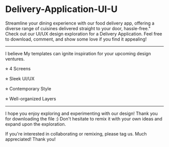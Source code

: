 # Delivery-Application-UI-U
Streamline your dining experience with our food delivery app, offering a diverse range of cuisines delivered straight to your door, hassle-free."  Check out our UI/UX design exploration for a Delivery Application.
Feel free to download, comment, and show some love if you find it appealing!



------

I believe My templates can ignite inspiration for your upcoming design ventures.



⭐︎ 4 Screens

⭐︎ Sleek UI/UX

⭐︎ Contemporary Style

⭐︎ Well-organized Layers







------



I hope you enjoy exploring and experimenting with our design! Thank you for downloading the file :) Don't hesitate to remix it with your own ideas and expand upon the exploration.







If you're interested in collaborating or remixing, please tag us. Much appreciated! Thank you!

